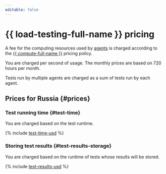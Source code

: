```yaml
---
editable: false
---
```


# {{ load-testing-full-name }} pricing



A fee for the computing resources used by [agents](concepts/agent.md) is charged according to the [{{ compute-full-name }}](../compute/pricing.md) pricing policy.

You are charged per second of usage. The monthly prices are based on 720 hours per month.

Tests run by multiple agents are charged as a sum of tests run by each agent.

## Prices for Russia {#prices}


### Test running time {#test-time}

You are charged based on the test runtime.



{% include [test-time-usd](../_pricing/load-testing/test-time-usd.md) %}


### Storing test results {#test-results-storage}

You are charged based on the runtime of tests whose results will be stored.



{% include [test-results-usd](../_pricing/load-testing/test-results-usd.md) %}

